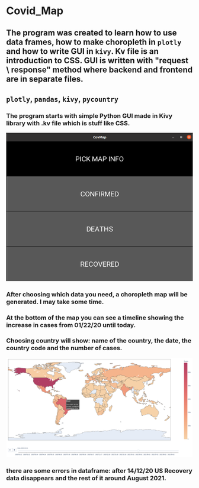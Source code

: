 # Covid_Map

## The program was created to learn how to use data frames, how to make choropleth in `plotly` and how to write GUI in `kivy`. Kv file is an introduction to CSS. GUI is written with "request \ response" method where backend and frontend are in separate files.


## `plotly`, `pandas`, `kivy`, `pycountry`

### The program starts with simple Python GUI made in Kivy library with .kv file which is stuff like CSS.


![kivy_gui_image](kivy_gui_image.png)

### After choosing which data you need, a choropleth map will be generated. I may take some time.

### At the bottom of the map you can see a timeline showing the increase in cases from 01/22/20 until today.

### Choosing country will show: name of the country, the date, the country code and the number of cases.

![map_image](map_image.png)



### there are some errors in dataframe: after 14/12/20 US Recovery data disappears and the rest of it around August 2021.
